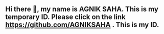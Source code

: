 ## Hi there 👋, my name is AGNIK SAHA. This is my temporary ID. Please click on the link   https://github.com/AGNIKSAHA .  This is my ID.

<!--
**AgnikSaha9953/AgnikSaha9953** is a ✨ _special_ ✨ repository because its `README.md` (this file) appears on your GitHub profile.

Here are some ideas to get you started:

- 🔭 I’m currently working on ...
- 🌱 I’m currently learning ...
- 👯 I’m looking to collaborate on ...
- 🤔 I’m looking for help with ...
- 💬 Ask me about ...
- 📫 How to reach me: ...
- 😄 Pronouns: ...
- ⚡ Fun fact: ...
-->
